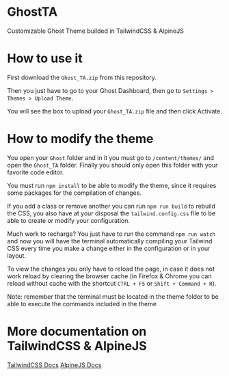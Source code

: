 # GhostTA
Customizable Ghost Theme builded in TailwindCSS &amp; AlpineJS

# How to use it
First download the `Ghost_TA.zip` from this repository.

Then you just have to go to your Ghost Dashboard, then go to `Settings > Themes > Upload Theme`.

You will see the box to upload your `Ghost_TA.zip` file and then click Activate.

# How to modify the theme
You open your `Ghost` folder and in it you must go to `/content/themes/` and open the `Ghost_TA` folder. Finally you should only open this folder with your favorite code editor.

You must run `npm install` to be able to modify the theme, since it requires some packages for the compilation of changes.

If you add a class or remove another you can run `npm run build` to rebuild the CSS, you also have at your disposal the `tailwind.config.css` file to be able to create or modify your configuration.

Much work to recharge? You just have to run the command `npm run watch` and now you will have the terminal automatically compiling your Tailwind CSS every time you make a change either in the configuration or in your layout.

To view the changes you only have to reload the page, in case it does not work reload by clearing the browser cache (in Firefox & Chrome you can reload without cache with the shortcut `CTRL + F5` or `Shift + Command + R`).

Note: remember that the terminal must be located in the theme folder to be able to execute the commands included in the theme

# More documentation on TailwindCSS & AlpineJS
[TailwindCSS Docs](https://tailwindcss.com/docs)
[AlpineJS Docs](https://alpinejs.dev/start-here)
